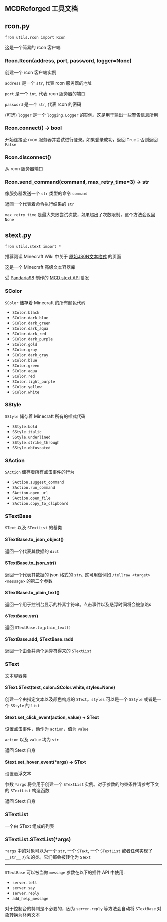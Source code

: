 MCDReforged 工具文档
---

## rcon.py

`from utils.rcon import Rcon`

这是一个简易的 rcon 客户端

### Rcon.Rcon(address, port, password, logger=None)

创建一个 rcon 客户端实例

`address` 是一个 `str`, 代表 rcon 服务器的地址

`port` 是一个 `int`, 代表 rcon 服务器的端口

`password` 是一个 `str`, 代表 rcon 的密码

(可选) `logger` 是一个 `logging.Logger` 的实例。这是用于输出一些警告信息所用

### Rcon.connect() -> bool

开始连接至 rcon 服务器并尝试进行登录。如果登录成功，返回 `True`；否则返回 `False`

### Rcon.disconnect()

从 rcon 服务器端口

### Rcon.send_command(command, max_retry_time=3) -> str

像服务器发送一个 `str` 类型的命令 `command`

返回一个代表着命令执行结果的 `str`

`max_retry_time` 是最大失败尝试次数，如果超出了次数限制，这个方法会返回 `None`

## stext.py

`from utils.stext import *`

推荐阅读 Minecraft Wiki 中关于 [原始JSON文本格式](https://minecraft-zh.gamepedia.com/%E5%8E%9F%E5%A7%8BJSON%E6%96%87%E6%9C%AC%E6%A0%BC%E5%BC%8F) 的页面

这是一个 Minecraft 高级文本容器库

受 [Pandaria98](https://github.com/Pandaria98) 制作的 [MCD stext API](https://github.com/TISUnion/stext) 启发

### SColor

`SColor` 储存着 Minecraft 的所有颜色代码

- `SColor.black`
- `SColor.dark_blue`
- `SColor.dark_green`
- `SColor.dark_aqua`
- `SColor.dark_red`
- `SColor.dark_purple`
- `SColor.gold`
- `SColor.gray`
- `SColor.dark_gray`
- `SColor.blue`
- `SColor.green`
- `SColor.aqua`
- `SColor.red`
- `SColor.light_purple`
- `SColor.yellow`
- `SColor.white`

### SStyle

`SStyle` 储存着 Minecraft 所有的样式代码

- `SStyle.bold`
- `SStyle.italic`
- `SStyle.underlined`
- `SStyle.strike_through`
- `SStyle.obfuscated`

### SAction

`SAction` 储存着所有点击事件的行为

- `SAction.suggest_command`
- `SAction.run_command`
- `SAction.open_url`
- `SAction.open_file`
- `SAction.copy_to_clipboard`

### STextBase

`SText` 以及 `STextList` 的基类

#### STextBase.to_json_object()

返回一个代表其数据的 `dict`

#### STextBase.to_json_str()

返回一个代表其数据的 json 格式的 `str`。这可用做例如 `/tellraw <target> <message>` 的第二个参数

#### STextBase.to_plain_text()

返回一个用于控制台显示的朴素字符串。点击事件以及悬浮时间将会被忽略s

#### STextBase.__str__()

返回 `STextBase.to_plain_text()`

#### STextBase.__add__, STextBase.__radd__

返回一个由合并两个运算符得来的 `STextList` 

### SText

文本容器类

#### SText.SText(text, color=SColor.white, styles=None)

创建一个由指定文本以及颜色构成的 `SText`。`styles` 可以是一个 `SStyle` 或者是一个 `SStyle` 的 `list`

#### Stext.set_click_event(action, value) -> SText

设置点击事件，动作为 `action`，值为 `value`

`action` 以及 `value` 均为 `str`

返回 Stext 自身

#### Stext.set_hover_event(*args) -> SText

设置悬浮文本

参数 `*args` 将会用于创建一个 `STextList` 实例。对于参数的约束条件请参考下文的 `STextList` 构造函数

返回 Stext 自身

### STextList

一个由 SText 组成的列表

### STextList.STextList(*args)

`*args` 中的对象可以为一个 `str`, 一个 `SText`, 一个 `STextList` 或者任何实现了 `__str__` 方法的类。它们都会被转化为 `SText`

---------

`STextBase` 可以被当做 `message` 参数在以下的插件 API 中使用:

- `server.tell`
- `server.say`
- `server.reply`
- `add_help_message`

对于控制台的特判是不必要的，因为 `server.reply` 等方法会自动将 `STextBase` 对象转换为朴素文本
